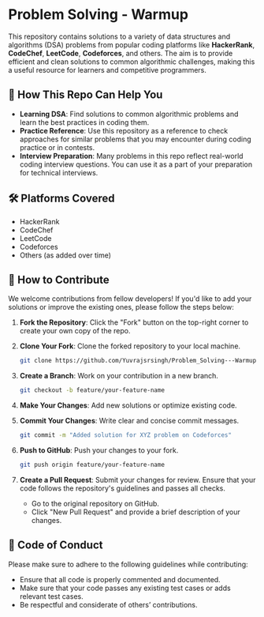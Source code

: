 # Problem Solving - Warmup

This repository contains solutions to a variety of data structures and algorithms (DSA) problems from popular coding platforms like **HackerRank**, **CodeChef**, **LeetCode**, **Codeforces**, and others. The aim is to provide efficient and clean solutions to common algorithmic challenges, making this a useful resource for learners and competitive programmers.

## 🚀 How This Repo Can Help You

- **Learning DSA**: Find solutions to common algorithmic problems and learn the best practices in coding them.
- **Practice Reference**: Use this repository as a reference to check approaches for similar problems that you may encounter during coding practice or in contests.
- **Interview Preparation**: Many problems in this repo reflect real-world coding interview questions. You can use it as a part of your preparation for technical interviews.

## 🛠 Platforms Covered

- HackerRank
- CodeChef
- LeetCode
- Codeforces
- Others (as added over time)

## 🤝 How to Contribute

We welcome contributions from fellow developers! If you'd like to add your solutions or improve the existing ones, please follow the steps below:

1. **Fork the Repository**: Click the "Fork" button on the top-right corner to create your own copy of the repo.
2. **Clone Your Fork**: Clone the forked repository to your local machine.
   ```bash
   git clone https://github.com/Yuvrajsrsingh/Problem_Solving---Warmup.git
   ```
3. **Create a Branch**: Work on your contribution in a new branch.
   ```bash
   git checkout -b feature/your-feature-name
   ```
4. **Make Your Changes**: Add new solutions or optimize existing code.
5. **Commit Your Changes**: Write clear and concise commit messages.
   ```bash
   git commit -m "Added solution for XYZ problem on Codeforces"
   ```
6. **Push to GitHub**: Push your changes to your fork.
   ```bash
   git push origin feature/your-feature-name
   ```
7. **Create a Pull Request**: Submit your changes for review. Ensure that your code follows the repository's guidelines and passes all checks.

   - Go to the original repository on GitHub.
   - Click "New Pull Request" and provide a brief description of your changes.

## 📜 Code of Conduct

Please make sure to adhere to the following guidelines while contributing:

- Ensure that all code is properly commented and documented.
- Make sure that your code passes any existing test cases or adds relevant test cases.
- Be respectful and considerate of others’ contributions.
